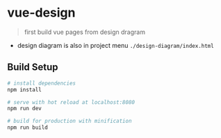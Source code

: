 # vue-design

> first build vue pages from design dragram

- design diagram is also in project menu `./design-diagram/index.html`

## Build Setup

``` bash
# install dependencies
npm install

# serve with hot reload at localhost:8080
npm run dev

# build for production with minification
npm run build
```
